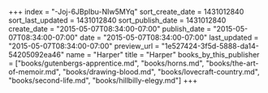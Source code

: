 +++
index = "-Joj-6JBpIbu-NIw5MYq"
sort_create_date = 1431012840
sort_last_updated = 1431012840
sort_publish_date = 1431012840
create_date = "2015-05-07T08:34:00-07:00"
publish_date = "2015-05-07T08:34:00-07:00"
date = "2015-05-07T08:34:00-07:00"
last_updated = "2015-05-07T08:34:00-07:00"
preview_url = "1e527424-3f5d-5888-da14-54205092ea46"
name = "Harper"
title = "Harper"
books_by_this_publisher = ["books/gutenbergs-apprentice.md", "books/horns.md", "books/the-art-of-memoir.md", "books/drawing-blood.md", "books/lovecraft-country.md", "books/second-life.md", "books/hillbilly-elegy.md"]
+++
